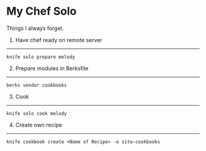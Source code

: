 My Chef Solo
============

Things I always forget.

1. Have chef ready on remote server
-----------------------------------

    knife solo prepare melody

2. Prepare modules in Berksfile
-------------------------------

    berks vendor cookbooks

3. Cook
-------

    knife solo cook melody

4. Create own recipe
--------------------

    knife cookbook create <Name of Recipe> -o site-cookbooks
